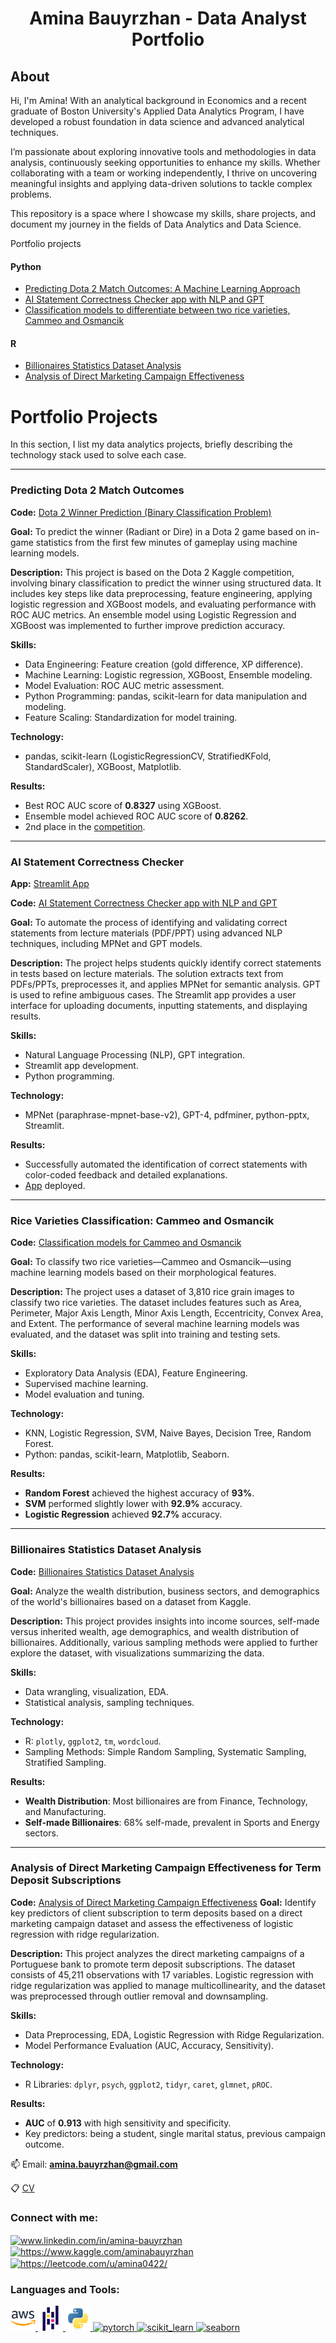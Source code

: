 <h1 align="center">Amina Bauyrzhan - Data Analyst Portfolio</h1>

## About

Hi, I'm Amina! With an analytical background in Economics and a recent graduate of Boston University's Applied Data Analytics Program, I have developed a robust foundation in data science and advanced analytical techniques.

I’m passionate about exploring innovative tools and methodologies in data analysis, continuously seeking opportunities to enhance my skills. Whether collaborating with a team or working independently, I thrive on uncovering meaningful insights and applying data-driven solutions to tackle complex problems.

This repository is a space where I showcase my skills, share projects, and document my journey in the fields of Data Analytics and Data Science.

Portfolio projects
  #### Python
  - [Predicting Dota 2 Match Outcomes: A Machine Learning Approach](https://github.com/amina042297/amina042297/blob/main/README.md#predicting-dota-2-match-outcomes)
  - [AI Statement Correctness Checker app with NLP and GPT](https://github.com/amina042297/amina042297/blob/main/README.md#ai-statement-correctness-checker)
  - [Classification models to differentiate between two rice varieties, Cammeo and Osmancik](#classification-models-to-differentiate-between-two-rice-varieties-cammeo-and-osmancik)
  #### R
  - [Billionaires Statistics Dataset Analysis](#billionaires-statistics-dataset-analysis)
  - [Analysis of Direct Marketing Campaign Effectiveness](#analysis-of-direct-marketing-campaign-effectiveness)
# Portfolio Projects
In this section, I list my data analytics projects, briefly describing the technology stack used to solve each case.

---

### Predicting Dota 2 Match Outcomes
**Code:** [Dota 2 Winner Prediction (Binary Classification Problem)](https://github.com/amina042297/amina042297/blob/main/Dota_2_Binary_Classification_Kaggle.ipynb)

**Goal:**
To predict the winner (Radiant or Dire) in a Dota 2 game based on in-game statistics from the first few minutes of gameplay using machine learning models.

**Description:**
This project is based on the Dota 2 Kaggle competition, involving binary classification to predict the winner using structured data. It includes key steps like data preprocessing, feature engineering, applying logistic regression and XGBoost models, and evaluating performance with ROC AUC metrics. An ensemble model using Logistic Regression and XGBoost was implemented to further improve prediction accuracy.

**Skills:** 
- Data Engineering: Feature creation (gold difference, XP difference).
- Machine Learning: Logistic regression, XGBoost, Ensemble modeling.
- Model Evaluation: ROC AUC metric assessment.
- Python Programming: pandas, scikit-learn for data manipulation and modeling.
- Feature Scaling: Standardization for model training.

**Technology:**
- pandas, scikit-learn (LogisticRegressionCV, StratifiedKFold, StandardScaler), XGBoost, Matplotlib.

**Results:**
- Best ROC AUC score of **0.8327** using XGBoost.
- Ensemble model achieved ROC AUC score of **0.8262**.
- 2nd place in the [competition](https://www.kaggle.com/competitions/dota-2-simplified/overview).

---

### AI Statement Correctness Checker
**App:** [Streamlit App](https://ai-statement-correctness-checker-jxy5j4ehhghdxaxrvwbafb.streamlit.app/)

**Code:** [AI Statement Correctness Checker app with NLP and GPT](https://github.com/amina042297/AI-Statement-correctness-checker/blob/main/README.md)

**Goal:**
To automate the process of identifying and validating correct statements from lecture materials (PDF/PPT) using advanced NLP techniques, including MPNet and GPT models.

**Description:**
The project helps students quickly identify correct statements in tests based on lecture materials. The solution extracts text from PDFs/PPTs, preprocesses it, and applies MPNet for semantic analysis. GPT is used to refine ambiguous cases. The Streamlit app provides a user interface for uploading documents, inputting statements, and displaying results.

**Skills:** 
- Natural Language Processing (NLP), GPT integration.
- Streamlit app development.
- Python programming.

**Technology:** 
- MPNet (paraphrase-mpnet-base-v2), GPT-4, pdfminer, python-pptx, Streamlit.

**Results:**
- Successfully automated the identification of correct statements with color-coded feedback and detailed explanations.
- [App](https://ai-statement-correctness-checker-jxy5j4ehhghdxaxrvwbafb.streamlit.app/) deployed.

---

### Rice Varieties Classification: Cammeo and Osmancik
**Code:** [Classification models for Cammeo and Osmancik](https://github.com/amina042297/Cammeo-and-Osmancik-Varieties/tree/main)

**Goal:**
To classify two rice varieties—Cammeo and Osmancik—using machine learning models based on their morphological features.

**Description:**
The project uses a dataset of 3,810 rice grain images to classify two rice varieties. The dataset includes features such as Area, Perimeter, Major Axis Length, Minor Axis Length, Eccentricity, Convex Area, and Extent. The performance of several machine learning models was evaluated, and the dataset was split into training and testing sets.

**Skills:** 
- Exploratory Data Analysis (EDA), Feature Engineering.
- Supervised machine learning.
- Model evaluation and tuning.

**Technology:** 
- KNN, Logistic Regression, SVM, Naive Bayes, Decision Tree, Random Forest.
- Python: pandas, scikit-learn, Matplotlib, Seaborn.

**Results:**
- **Random Forest** achieved the highest accuracy of **93%**.
- **SVM** performed slightly lower with **92.9%** accuracy.
- **Logistic Regression** achieved **92.7%** accuracy.

---

### Billionaires Statistics Dataset Analysis
**Code:** [Billionaires Statistics Dataset Analysis](https://github.com/amina042297/Billionaires-Statistics-Dataset-Analysis)
  
**Goal:**
Analyze the wealth distribution, business sectors, and demographics of the world's billionaires based on a dataset from Kaggle.

**Description:**
This project provides insights into income sources, self-made versus inherited wealth, age demographics, and wealth distribution of billionaires. Additionally, various sampling methods were applied to further explore the dataset, with visualizations summarizing the data.

**Skills:**
- Data wrangling, visualization, EDA.
- Statistical analysis, sampling techniques.

**Technology:**
- R: `plotly`, `ggplot2`, `tm`, `wordcloud`.
- Sampling Methods: Simple Random Sampling, Systematic Sampling, Stratified Sampling.

**Results:**
- **Wealth Distribution**: Most billionaires are from Finance, Technology, and Manufacturing.
- **Self-made Billionaires**: 68% self-made, prevalent in Sports and Energy sectors.

---

### Analysis of Direct Marketing Campaign Effectiveness for Term Deposit Subscriptions

**Code:** [Analysis of Direct Marketing Campaign Effectiveness](https://github.com/amina042297/Analysis-of-Direct-Marketing-Campaign-Effectiveness/blob/main/README.md)
**Goal:**
Identify key predictors of client subscription to term deposits based on a direct marketing campaign dataset and assess the effectiveness of logistic regression with ridge regularization.

**Description:**
This project analyzes the direct marketing campaigns of a Portuguese bank to promote term deposit subscriptions. The dataset consists of 45,211 observations with 17 variables. Logistic regression with ridge regularization was applied to manage multicollinearity, and the dataset was preprocessed through outlier removal and downsampling.

**Skills:**
- Data Preprocessing, EDA, Logistic Regression with Ridge Regularization.
- Model Performance Evaluation (AUC, Accuracy, Sensitivity).

**Technology:**
- R Libraries: `dplyr`, `psych`, `ggplot2`, `tidyr`, `caret`, `glmnet`, `pROC`.

**Results:**
- **AUC** of **0.913** with high sensitivity and specificity.
- Key predictors: being a student, single marital status, previous campaign outcome.

📫 Email: **amina.bauyrzhan@gmail.com**

📋 [CV](https://github.com/amina042297/amina042297/blob/main/CV_Amina.pdf)

<h3 align="left">Connect with me:</h3>
<p align="left">
<a href="https://linkedin.com/in/www.linkedin.com/in/amina-bauyrzhan" target="blank"><img align="center" src="https://raw.githubusercontent.com/rahuldkjain/github-profile-readme-generator/master/src/images/icons/Social/linked-in-alt.svg" alt="www.linkedin.com/in/amina-bauyrzhan" height="30" width="40" /></a>
<a href="https://kaggle.com/https://www.kaggle.com/aminabauyrzhan" target="blank"><img align="center" src="https://raw.githubusercontent.com/rahuldkjain/github-profile-readme-generator/master/src/images/icons/Social/kaggle.svg" alt="https://www.kaggle.com/aminabauyrzhan" height="30" width="40" /></a>
<a href="https://www.leetcode.com/https://leetcode.com/u/amina0422/" target="blank"><img align="center" src="https://raw.githubusercontent.com/rahuldkjain/github-profile-readme-generator/master/src/images/icons/Social/leet-code.svg" alt="https://leetcode.com/u/amina0422/" height="30" width="40" /></a>
</p>

<h3 align="left">Languages and Tools:</h3>
<p align="left"> <a href="https://aws.amazon.com" target="_blank" rel="noreferrer"> <img src="https://raw.githubusercontent.com/devicons/devicon/master/icons/amazonwebservices/amazonwebservices-original-wordmark.svg" alt="aws" width="40" height="40"/> </a> <a href="https://pandas.pydata.org/" target="_blank" rel="noreferrer"> <img src="https://raw.githubusercontent.com/devicons/devicon/2ae2a900d2f041da66e950e4d48052658d850630/icons/pandas/pandas-original.svg" alt="pandas" width="40" height="40"/> </a> <a href="https://www.python.org" target="_blank" rel="noreferrer"> <img src="https://raw.githubusercontent.com/devicons/devicon/master/icons/python/python-original.svg" alt="python" width="40" height="40"/> </a> <a href="https://pytorch.org/" target="_blank" rel="noreferrer"> <img src="https://www.vectorlogo.zone/logos/pytorch/pytorch-icon.svg" alt="pytorch" width="40" height="40"/> </a> <a href="https://scikit-learn.org/" target="_blank" rel="noreferrer"> <img src="https://upload.wikimedia.org/wikipedia/commons/0/05/Scikit_learn_logo_small.svg" alt="scikit_learn" width="40" height="40"/> </a> <a href="https://seaborn.pydata.org/" target="_blank" rel="noreferrer"> <img src="https://seaborn.pydata.org/_images/logo-mark-lightbg.svg" alt="seaborn" width="40" height="40"/> </a> </p>

